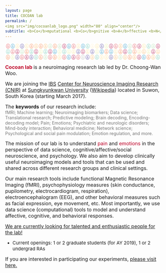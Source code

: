 ```yaml
---
layout: page
title: COCOAN lab
permalink: /
<img src="img/cocoanlab_logo.png" width="80" align="center"/>
subtitle: <b>Co</b>mputational <b>Co</b>gnitive <b>A</b>ffective <b>N</b>euroscience Laboratory
---
```


<img src="img/feature3.png" width="820" align="center"/>

<b><span style="font-size: 16px !important; color: #BD0026;">Cocoan lab</span></b> <span style="font-size: 16px !important;"> is a neuroimaging research lab led by Dr. Choong-Wan Woo.</span>  

<span style="font-size: 16px !important;">We are joining the <a href="https://www.ibs.re.kr">IBS</a> <a href="http://cnir.ibs.re.kr/html/cnir_en/">Center for Neuroscience Imaging Research (CNIR)</a> at <a href="http://www.skku.edu/eng_home/index.jsp">Sungkyunkwan University</a> (<a href="https://en.wikipedia.org/wiki/Sungkyunkwan_University">Wikipedia</a>) located in Suwon, South Korea (starting March 2017).</span> 

<span style="font-size: 16px !important;">The **keywords** of our research include:</span>  
<span style="font-size: 14px !important;color: #777;">fMRI; Machine learning; Neuroimaging biomarkers; Data science; Translational research; Predictive modeling; Brain decoding, Encoding-decoding model; Pain; Emotions; Psychiatric and neurologic disorders; Mind-body interaction; Behavioral medicine; Network science; Psychological and social pain modulation; Emotion regulation, and more.</span>

<span style="font-size: 16px !important;">The mission of our lab is to understand <span style="color: #BD0026;">pain</span> and <span style="color: #BD0026;">emotions</span> in the perspective of data science, cognitive/affective/social neuroscience, and psychology. We also aim to develop clinically useful neuroimaging models and tools that can be used and shared across different research groups and clinical settings.</span> 

<span style="font-size: 16px !important;">Our main research tools include functional Magnetic Resonance Imaging (fMRI), psychophysiology measures (skin conductance, pupilometry, electrocardiogram, respiration), electroencephalogram (EEG), and other behavioral measures such as facial expression, eye movement, etc. Most importantly, we use data science (computational) tools to model and understand affective, cognitive, and behavioral responses.</span>  

<span style="font-size: 16px !important;">[We are currently looking for talented and enthusiastic people for the lab!](/jobs/)</span>

- <span style="font-size: 15px !important;">Current openings: 1 or 2 graduate students (for AY 2019), 1 or 2 undergrad RAs</span>

<span style="font-size: 16px !important;">If you are interested in participating our experiments, [please visit here.](/participation/)</span>
